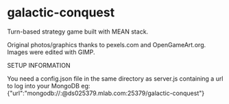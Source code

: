 # galactic-conquest
Turn-based strategy game built with MEAN stack.

Original photos/graphics thanks to pexels.com and OpenGameArt.org.
Images were edited with GIMP.

SETUP INFORMATION

You need a config.json file in the same directory as server.js containing
a url to log into your MongoDB eg:
{"url":"mongodb://<username>:<password>@ds025379.mlab.com:25379/galactic-conquest"}
